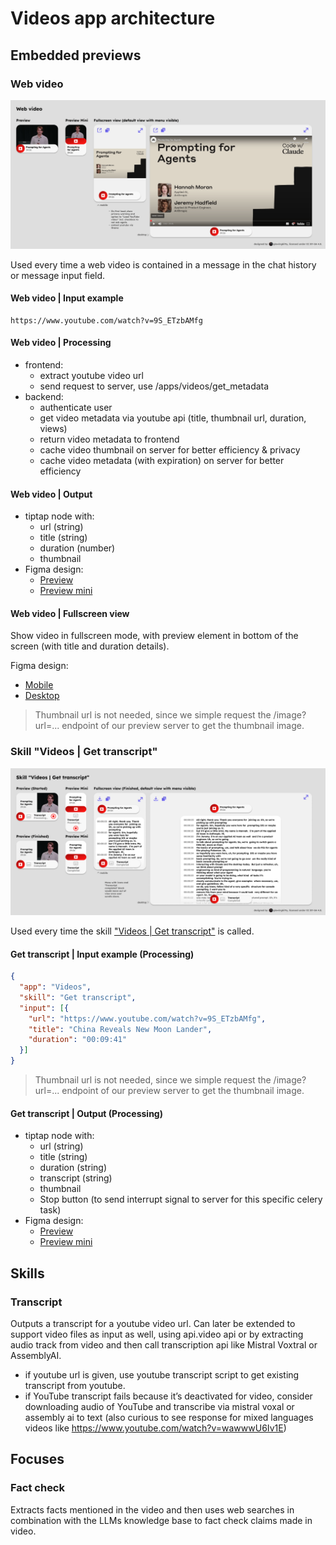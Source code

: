 # Videos app architecture

## Embedded previews

### Web video

[![Web video previews & fullscreen views](../../images/apps/videos/previews/web_video.png)](https://www.figma.com/design/PzgE78TVxG0eWuEeO6o8ve/Website?node-id=3403-37227&t=JIw9suqrshvmsdFU-4)

Used every time a web video is contained in a message in the chat history or message input field.

#### Web video | Input example

```text
https://www.youtube.com/watch?v=9S_ETzbAMfg
```

#### Web video | Processing

- frontend:
  - extract youtube video url
  - send request to server, use /apps/videos/get_metadata
- backend:
    - authenticate user
    - get video metadata via youtube api (title, thumbnail url, duration, views)
    - return video metadata to frontend
    - cache video thumbnail on server for better efficiency & privacy
    - cache video metadata (with expiration) on server for better efficiency

#### Web video | Output

- tiptap node with:
  - url (string)
  - title (string)
  - duration (number)
  - thumbnail
- Figma design:
  - [Preview](https://www.figma.com/design/PzgE78TVxG0eWuEeO6o8ve/Website?node-id=2984-35142&t=JIw9suqrshvmsdFU-4)
  - [Preview mini](https://www.figma.com/design/PzgE78TVxG0eWuEeO6o8ve/Website?node-id=3404-37386&t=JIw9suqrshvmsdFU-4)


#### Web video | Fullscreen view

Show video in fullscreen mode, with preview element in bottom of the screen (with title and duration details).

Figma design:

- [Mobile](https://www.figma.com/design/PzgE78TVxG0eWuEeO6o8ve/Website?node-id=3404-37606&t=JIw9suqrshvmsdFU-4)
- [Desktop](https://www.figma.com/design/PzgE78TVxG0eWuEeO6o8ve/Website?node-id=3403-37311&t=JIw9suqrshvmsdFU-4)



> Thumbnail url is not needed, since we simple request the /image?url=... endpoint of our preview server to get the thumbnail image.

### Skill "Videos | Get transcript"

[![Skill "Videos | Get transcript" previews & fullscreen views](../../images/apps/videos/previews/get_transcript.png)](https://www.figma.com/design/PzgE78TVxG0eWuEeO6o8ve/Website?node-id=3404-37413&t=JIw9suqrshvmsdFU-4)

Used every time the skill ["Videos | Get transcript"](./videos.md#transcript) is called.

#### Get transcript | Input example (Processing)

```json
{
  "app": "Videos",
  "skill": "Get transcript",
  "input": [{
    "url": "https://www.youtube.com/watch?v=9S_ETzbAMfg",
    "title": "China Reveals New Moon Lander",
    "duration": "00:09:41"
  }]
}
```

> Thumbnail url is not needed, since we simple request the /image?url=... endpoint of our preview server to get the thumbnail image.

#### Get transcript | Output (Processing)

- tiptap node with:
  - url (string)
  - title (string)
  - duration (string)
  - transcript (string)
  - thumbnail
  - Stop button (to send interrupt signal to server for this specific celery task)
- Figma design:
  - [Preview](https://www.figma.com/design/PzgE78TVxG0eWuEeO6o8ve/Website?node-id=3404-37465&t=JIw9suqrshvmsdFU-4)
  - [Preview mini](https://www.figma.com/design/PzgE78TVxG0eWuEeO6o8ve/Website?node-id=3404-37414&t=JIw9suqrshvmsdFU-4)


## Skills

### Transcript

Outputs a transcript for a youtube video url. Can later be extended to support video files as input as well, using api.video api or by extracting audio track from video and then call transcription api like Mistral Voxtral or AssemblyAI.

- if youtube url is given, use youtube transcript script to get existing transcript from youtube.
- if YouTube transcript fails because it’s deactivated for video, consider downloading audio of YouTube and transcribe via mistral voxal or assembly ai to text (also curious to see response for mixed languages videos like https://www.youtube.com/watch?v=wawwwU6Iv1E)


## Focuses

### Fact check

Extracts facts mentioned in the video and then uses web searches in combination with the LLMs knowledge base to fact check claims made in video.